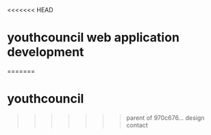 <<<<<<< HEAD
# youthcouncil web application development
=======
# youthcouncil
>>>>>>> parent of 970c676... design contact
